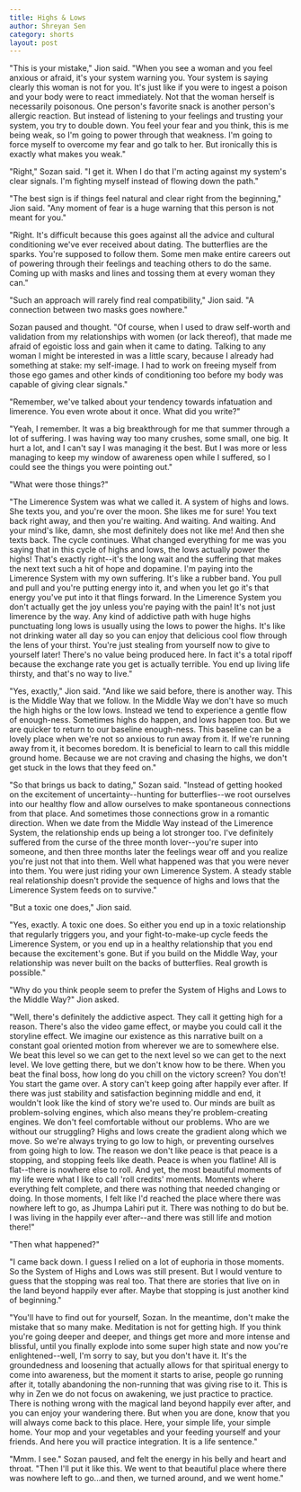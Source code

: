 ```yaml
---
title: Highs & Lows
author: Shreyan Sen
category: shorts
layout: post
---
```



"This is your mistake," Jion said. "When you see a woman and you feel anxious or afraid, it's your system warning you. Your system is saying clearly this woman is not for you. It's just like if you were to ingest a poison and your body were to react immediately. Not that the woman herself is necessarily poisonous. One person's favorite snack is another person's allergic reaction. But instead of listening to your feelings and trusting your system, you try to double down. You feel your fear and you think, this is me being weak, so I'm going to power through that weakness. I'm going to force myself to overcome my fear and go talk to her. But ironically this is exactly what makes you weak."

"Right," Sozan said. "I get it. When I do that I'm acting against my system's clear signals. I'm fighting myself instead of flowing down the path."

"The best sign is if things feel natural and clear right from the beginning," Jion said. "Any moment of fear is a huge warning that this person is not meant for you."

"Right. It's difficult because this goes against all the advice and cultural conditioning we've ever received about dating. The butterflies are the sparks. You're supposed to follow them. Some men make entire careers out of powering through their feelings and teaching others to do the same. Coming up with masks and lines and tossing them at every woman they can."

"Such an approach will rarely find real compatibility," Jion said. "A connection between two masks goes nowhere." 

Sozan paused and thought. "Of course, when I used to draw self-worth and validation from my relationships with women (or lack thereof), that made me afraid of egoistic loss and gain when it came to dating. Talking to any woman I might be interested in was a little scary, because I already had something at stake: my self-image. I had to work on freeing myself from those ego games and other kinds of conditioning too before my body was capable of giving clear signals."

"Remember, we've talked about your tendency towards infatuation and limerence. You even wrote about it once. What did you write?"

"Yeah, I remember. It was a big breakthrough for me that summer through a lot of suffering. I was having way too many crushes, some small, one big. It hurt a lot, and I can't say I was managing it the best. But I was more or less managing to keep my window of awareness open while I suffered, so I could see the things you were pointing out."

"What were those things?"

"The Limerence System was what we called it. A system of highs and lows. She texts you, and you're over the moon. She likes me for sure! You text back right away, and then you're waiting. And waiting. And waiting. And your mind's like, damn, she most definitely does not like me! And then she texts back. The cycle continues. What changed everything for me was you saying that in this cycle of highs and lows, the lows actually power the highs! That's exactly right--it's the long wait and the suffering that makes the next text such a hit of hope and dopamine. I'm paying into the Limerence System with my own suffering. It's like a rubber band. You pull and pull and you're putting energy into it, and when you let go it's that energy you've put into it that flings forward. In the Limerence System you don't actually get the joy unless you're paying with the pain! It's not just limerence by the way. Any kind of addictive path with huge highs punctuating long lows is usually using the lows to power the highs. It's like not drinking water all day so you can enjoy that delicious cool flow through the lens of your thirst. You're just stealing from yourself now to give to yourself later! There's no value being produced here. In fact it's a total ripoff because the exchange rate you get is actually terrible. You end up living life thirsty, and that's no way to live."

"Yes, exactly," Jion said. "And like we said before, there is another way. This is the Middle Way that we follow. In the Middle Way we don't have so much the high highs or the low lows. Instead we tend to experience a gentle flow of enough-ness. Sometimes highs do happen, and lows happen too. But we are quicker to return to our baseline enough-ness. This baseline can be a lovely place when we're not so anxious to run away from it. If we're running away from it, it becomes boredom. It is beneficial to learn to call this middle ground home. Because we are not craving and chasing the highs, we don't get stuck in the lows that they feed on."

"So that brings us back to dating," Sozan said. "Instead of getting hooked on the excitement of uncertainty--hunting for butterflies--we root ourselves into our healthy flow and allow ourselves to make spontaneous connections from that place. And sometimes those connections grow in a romantic direction. When we date from the Middle Way instead of the Limerence System, the relationship ends up being a lot stronger too. I've definitely suffered from the curse of the three month lover--you're super into someone, and then three months later the feelings wear off and you realize you're just not that into them. Well what happened was that you were never into them. You were just riding your own Limerence System. A steady stable real relationship doesn't provide the sequence of highs and lows that the Limerence System feeds on to survive."

"But a toxic one does," Jion said.

"Yes, exactly. A toxic one does. So either you end up in a toxic relationship that regularly triggers you, and your fight-to-make-up cycle feeds the Limerence System, or you end up in a healthy relationship that you end because the excitement's gone. But if you build on the Middle Way, your relationship was never built on the backs of butterflies. Real growth is possible."

"Why do you think people seem to prefer the System of Highs and Lows to the Middle Way?" Jion asked.


"Well, there's definitely the addictive aspect. They call it getting high for a reason. There's also the video game effect, or maybe you could call it the storyline effect. We imagine our existence as this narrative built on a constant goal oriented motion from wherever we are to somewhere else. We beat this level so we can get to the next level so we can get to the next level. We love getting there, but we don't know how to be there. When you beat the final boss, how long do you chill on the victory screen? You don't! You start the game over. A story can't keep going after happily ever after. If there was just stability and satisfaction beginning middle and end, it wouldn't look like the kind of story we're used to. Our minds are built as problem-solving engines, which also means they're problem-creating engines. We don't feel comfortable without our problems. Who are we without our struggling? Highs and lows create the gradient along which we move. So we're always trying to go low to high, or preventing ourselves from going high to low. The reason we don't like peace is that peace is a stopping, and stopping feels like death. Peace is when you flatline! All is flat--there is nowhere else to roll. And yet, the most beautiful moments of my life were what I like to call 'roll credits' moments. Moments where everything felt complete, and there was nothing that needed changing or doing. In those moments, I felt like I'd reached the place where there was nowhere left to go, as Jhumpa Lahiri put it. There was nothing to do but be. I was living in the happily ever after--and there was still life and motion there!"

"Then what happened?"

"I came back down. I guess I relied on a lot of euphoria in those moments. So the System of Highs and Lows was still present. But I would venture to guess that the stopping was real too. That there are stories that live on in the land beyond happily ever after. Maybe that stopping is just another kind of beginning."

"You'll have to find out for yourself, Sozan. In the meantime, don't make the mistake that so many make. Meditation is not for getting high. If you think you're going deeper and deeper, and things get more and more intense and blissful, until you finally explode into some super high state and now you're enlightened--well, I'm sorry to say, but you don't have it. It's the groundedness and loosening that actually allows for that spiritual energy to come into awareness, but the moment it starts to arise, people go running after it, totally abandoning the non-running that was giving rise to it. This is why in Zen we do not focus on awakening, we just practice to practice. There is nothing wrong with the magical land beyond happily ever after, and you can enjoy your wandering there. But when you are done, know that you will always come back to this place. Here, your simple life, your simple home. Your mop and your vegetables and your feeding yourself and your friends. And here you will practice integration. It is a life sentence."

"Mmm. I see." Sozan paused, and felt the energy in his belly and heart and throat. "Then I'll put it like this. We went to that beautiful place where there was nowhere left to go...and then, we turned around, and we went home."